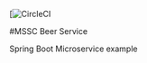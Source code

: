 [![CircleCI](https://app.circleci.com/pipelines/github/chenyii426/mssc-beer-service/1/workflows/1a974416-fae8-4828-99c4-adb89ce95fa0)

#MSSC Beer Service

Spring Boot Microservice example
